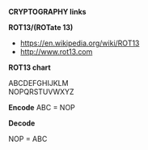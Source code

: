 **CRYPTOGRAPHY links**

**ROT13/(ROTate 13)**
* https://en.wikipedia.org/wiki/ROT13  
* http://www.rot13.com  

**ROT13 chart**

ABCDEFGHIJKLM  
NOPQRSTUVWXYZ

**Encode**
ABC = NOP

**Decode**

NOP = ABC

